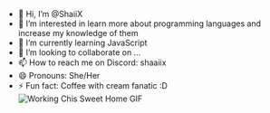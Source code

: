- 👋 Hi, I’m @ShaiiX
- 👀 I’m interested in learn more about programming languages and increase my knowledge of them
- 🌱 I’m currently learning JavaScript
- 💞️ I’m looking to collaborate on ...
- 📫 How to reach me on Discord: shaaiix
- 😄 Pronouns: She/Her
- ⚡ Fun fact: Coffee with cream fanatic :D
![Working Chis Sweet Home GIF](https://github.com/user-attachments/assets/f013a7b6-770d-4ce2-b3a0-d463a7e7730c)

<!---
ShaiiX/ShaiiX is a ✨ special ✨ repository because its `README.md` (this file) appears on your GitHub profile.
You can click the Preview link to take a look at your changes.
--->
